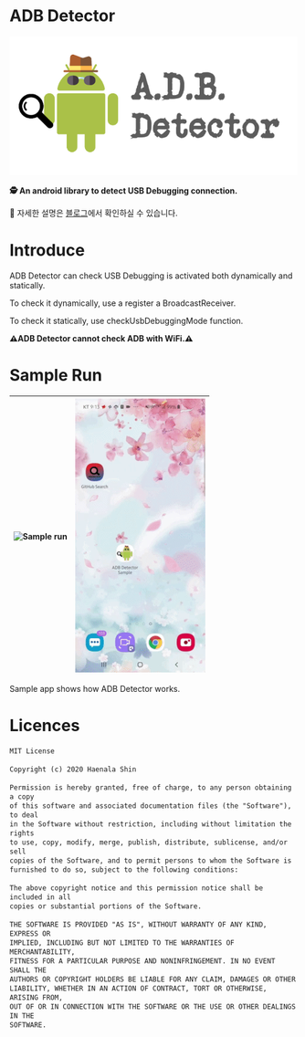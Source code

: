 # ADB Detector

![ADB Detector title](adbdetector_title.png)

**🕵️ An android library to detect USB Debugging connection.**

📌 자세한 설명은 [블로그](https://haenarashin.github.io/kotlin/2021/12/05/adb_detect.html)에서 확인하실 수 있습니다.

# Introduce

ADB Detector can check USB Debugging is activated both dynamically and statically.
 
To check it dynamically, use a register a BroadcastReceiver.
 
To check it statically, use checkUsbDebuggingMode function.

**⚠️ADB Detector cannot check ADB with WiFi.⚠️**

# Sample Run

|![Sample run](sample_run.gif)|![Sample run2](sample_run2.gif)|
|---|---|


Sample app shows how ADB Detector works.

# Licences

```
MIT License

Copyright (c) 2020 Haenala Shin

Permission is hereby granted, free of charge, to any person obtaining a copy
of this software and associated documentation files (the "Software"), to deal
in the Software without restriction, including without limitation the rights
to use, copy, modify, merge, publish, distribute, sublicense, and/or sell
copies of the Software, and to permit persons to whom the Software is
furnished to do so, subject to the following conditions:

The above copyright notice and this permission notice shall be included in all
copies or substantial portions of the Software.

THE SOFTWARE IS PROVIDED "AS IS", WITHOUT WARRANTY OF ANY KIND, EXPRESS OR
IMPLIED, INCLUDING BUT NOT LIMITED TO THE WARRANTIES OF MERCHANTABILITY,
FITNESS FOR A PARTICULAR PURPOSE AND NONINFRINGEMENT. IN NO EVENT SHALL THE
AUTHORS OR COPYRIGHT HOLDERS BE LIABLE FOR ANY CLAIM, DAMAGES OR OTHER
LIABILITY, WHETHER IN AN ACTION OF CONTRACT, TORT OR OTHERWISE, ARISING FROM,
OUT OF OR IN CONNECTION WITH THE SOFTWARE OR THE USE OR OTHER DEALINGS IN THE
SOFTWARE.
```
